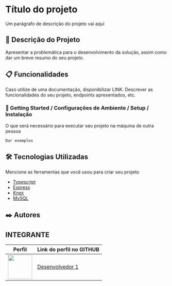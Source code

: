 
# Título do projeto

Um parágrafo de descrição do projeto vai aqui

## 🚀 Descrição do Projeto

Apresentar a problemática para o desenvolvimento da solução, assim como dar um breve resumo do seu projeto.

## 📋 Funcionalidades

Caso utilize de uma documentação, disponibilizar LINK.
Descrever as funcionalidades do seu projeto, endpoints apresentados, etc.

### 🔧 Getting Started / Configurações de Ambiente / Setup / Instalação

O que será necessário para executar seu projeto na máquina de outra pessoa

```
Dar exemplos
```

## 🛠️ Tecnologias Utilizadas

Mencione as ferramentas que você usou para criar seu projeto

* [Typescript](https://www.typescriptlang.org/docs/)
* [Express](https://expressjs.com/)
* [Knex](https://knexjs.org/)
* [MySQL](https://www.mysql.com/)

## ✒️ Autores

## INTEGRANTE
Perfil      | Link do perfil no GITHUB
--------- | ------
[<img src="https://avatars.githubusercontent.com/desenvolvedor1" width="75px;"/>](https://github.com/desenvolvedor1) | [Desenvolvedor 1](https://github.com/desenvolvedor1)


